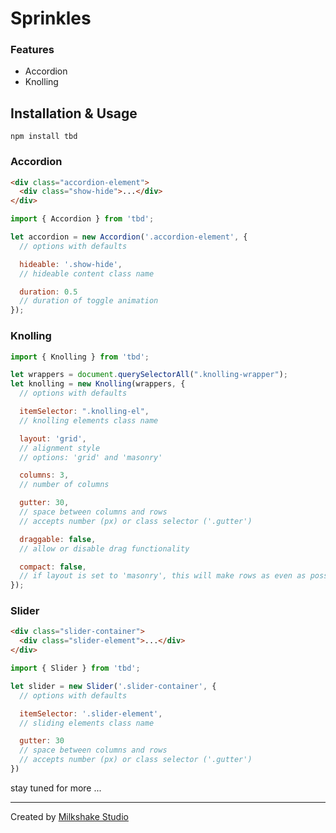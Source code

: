 # Sprinkles

### Features

* Accordion
* Knolling

## Installation & Usage

```
npm install tbd
```

### Accordion

``` html
<div class="accordion-element">
  <div class="show-hide">...</div>
</div>
```

``` js
import { Accordion } from 'tbd';

let accordion = new Accordion('.accordion-element', {
  // options with defaults

  hideable: '.show-hide',
  // hideable content class name

  duration: 0.5
  // duration of toggle animation
});
```

### Knolling

``` js
import { Knolling } from 'tbd';

let wrappers = document.querySelectorAll(".knolling-wrapper");
let knolling = new Knolling(wrappers, {
  // options with defaults

  itemSelector: ".knolling-el",
  // knolling elements class name

  layout: 'grid',
  // alignment style
  // options: 'grid' and 'masonry'

  columns: 3,
  // number of columns

  gutter: 30,
  // space between columns and rows
  // accepts number (px) or class selector ('.gutter')

  draggable: false,
  // allow or disable drag functionality

  compact: false,
  // if layout is set to 'masonry', this will make rows as even as possible
});
```

### Slider

```html
<div class="slider-container">
  <div class="slider-element">...</div>
</div>
```

``` js
import { Slider } from 'tbd';

let slider = new Slider('.slider-container', {
  // options with defaults

  itemSelector: '.slider-element',
  // sliding elements class name

  gutter: 30
  // space between columns and rows
  // accepts number (px) or class selector ('.gutter')
})
```

stay tuned for more ...

---

Created by [Milkshake Studio](https://milkshake.studio/)